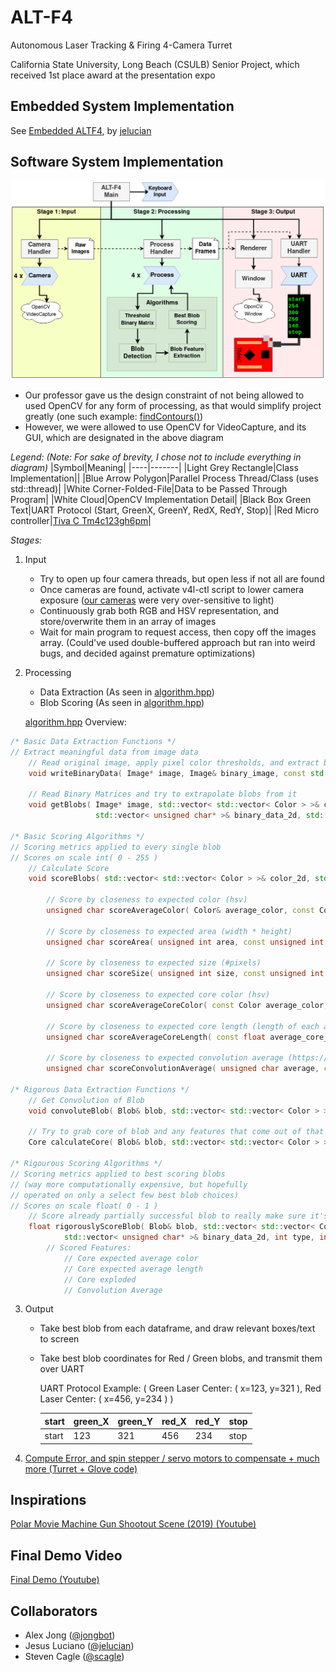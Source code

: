 # ALT-F4
Autonomous Laser Tracking & Firing 4-Camera Turret

California State University, Long Beach (CSULB) Senior Project, 
which received 1st place award at the presentation expo

## Embedded System Implementation
See [Embedded ALTF4](https://github.com/jelucian/altf4), by [jelucian](https://github.com/jelucian)

## Software System Implementation
![Software Flow Diagram](software/Software_Flow.png "Software Flow Diagram")
* Our professor gave us the design constraint of not being allowed to used OpenCV for any form of processing, as that would simplify project greatly (one such example: [findContours()](https://docs.opencv.org/2.4/modules/imgproc/doc/structural_analysis_and_shape_descriptors.html))
* However, we were allowed to use OpenCV for VideoCapture, and its GUI, which are designated in the above diagram

*Legend: (Note: For sake of brevity, I chose not to include everything in diagram)*
|Symbol|Meaning|
|----|-------|
|Light Grey Rectangle|Class Implementation||
|Blue Arrow Polygon|Parallel Process Thread/Class (uses std::thread)|
|White Corner-Folded-File|Data to be Passed Through Program|
|White Cloud|OpenCV Implementation Detail|
|Black Box Green Text|UART Protocol (Start, GreenX, GreenY, RedX, RedY, Stop)|
|Red Micro controller|[Tiva C Tm4c123gh6pm](http://www.ti.com/lit/ds/symlink/tm4c123gh6pm.pdf)|

*Stages:*
1. Input
    * Try to open up four camera threads, but open less if not all are found
    * Once cameras are found, activate v4l-ctl script to lower camera exposure ([our cameras](https://images-eu.ssl-images-amazon.com/images/I/71u8nSMB9pS.pdf) were very over-sensitive to light)
    * Continuously grab both RGB and HSV representation, and store/overwrite them in an array of images
    * Wait for main program to request access, then copy off the images array. (Could've used double-buffered approach but ran into weird bugs, and decided against premature optimizations)
2. Processing 
    * Data Extraction (As seen in [algorithm.hpp](software/src/algorithm.hpp))
    * Blob Scoring (As seen in [algorithm.hpp](software/src/algorithm.hpp))

    [algorithm.hpp](software/src/algorithm.hpp) Overview:
```c++
/* Basic Data Extraction Functions */
// Extract meaningful data from image data
    // Read original image, apply pixel color thresholds, and extract binary image
    void writeBinaryData( Image* image, Image& binary_image, const std::pair< Color, Color >& thresholds );

    // Read Binary Matrices and try to extrapolate blobs from it
    void getBlobs( Image* image, std::vector< std::vector< Color > >& color_2d, 
                   std::vector< unsigned char* >& binary_data_2d, std::vector< Blob >& all_blobs );

/* Basic Scoring Algorithms */
// Scoring metrics applied to every single blob
// Scores on scale int( 0 - 255 )
    // Calculate Score
    void scoreBlobs( std::vector< std::vector< Color > >& color_2d, std::vector< unsigned char* >& binary_data_2d, std::vector< Blob >& blobs, Blob& best_blob, int type, int camera_index )

        // Score by closeness to expected color (hsv)
        unsigned char scoreAverageColor( Color& average_color, const Color& expected_color, int multiplier )

        // Score by closeness to expected area (width * height)
        unsigned char scoreArea( unsigned int area, const unsigned int expected_area, int multiplier )

        // Score by closeness to expected size (#pixels)
        unsigned char scoreSize( unsigned int size, const unsigned int expected_size, int multiplier )

        // Score by closeness to expected core color (hsv)
        unsigned char scoreAverageCoreColor( const Color average_color, const Color expected_color, const std::vector< bool > channel_masks, int multiplier )

        // Score by closeness to expected core length (length of each anchor) 
        unsigned char scoreAverageCoreLength( const float average_core_length, const int expected_length, int multiplier )

        // Score by closeness to expected convolution average (https://en.wikipedia.org/wiki/Kernel_(image_processing))
        unsigned char scoreConvolutionAverage( unsigned char average, const unsigned int expected_average, int multiplier )

/* Rigorous Data Extraction Functions */
    // Get Convolution of Blob
    void convoluteBlob( Blob& blob, std::vector< std::vector< Color > >& color_2d, const std::vector< std::vector< int > >& kernel )

    // Try to grab core of blob and any features that come out of that
    Core calculateCore( Blob& blob, std::vector< std::vector< Color > >& color_2d, std::vector< unsigned char* >& binary_data_2d )

/* Rigourous Scoring Algorithms */
// Scoring metrics applied to best scoring blobs 
// (way more computationally expensive, but hopefully 
// operated on only a select few best blob choices) 
// Scores on scale float( 0 - 1 )
    // Score already partially successful blob to really make sure it's a laser
    float rigorouslyScoreBlob( Blob& blob, std::vector< std::vector< Color > >& color_2d, 
            std::vector< unsigned char* >& binary_data_2d, int type, int camera_index )
        // Scored Features:
            // Core expected average color
            // Core expected average length
            // Core exploded
            // Convolution Average
```
3. Output
    * Take best blob from each dataframe, and draw relevant boxes/text to screen
    * Take best blob coordinates for Red / Green blobs, and transmit them over UART
        
        UART Protocol Example: ( Green Laser Center: ( x=123, y=321 ), Red Laser Center: ( x=456, y=234 ) )

        |start|green_X|green_Y|red_X|red_Y|stop|
        |-----|-------|-------|-----|-----|----|
        |start|  123  |  321  | 456 | 234 |stop|
4. [Compute Error, and spin stepper / servo motors to compensate + much more (Turret + Glove code)](https://github.com/jelucian/ALTF4)

## Inspirations
[Polar Movie Machine Gun Shootout Scene (2019) (Youtube)](https://youtu.be/SokRWSncxTQ)

## Final Demo Video
[Final Demo (Youtube)](https://youtu.be/QH2Hx7XE3m8)

## Collaborators
* Alex Jong ([@jongbot](https://github.com/jongbot))
* Jesus Luciano ([@jelucian](https://github.com/jelucian))
* Steven Cagle ([@scagle](https://github.com/scagle))
